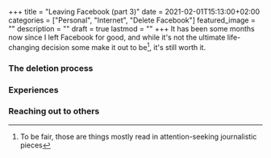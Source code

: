 +++
title =  "Leaving Facebook (part 3)"
date = 2021-02-01T15:13:00+02:00
categories = ["Personal", "Internet", "Delete Facebook"]
featured_image = ""
description = ""
draft = true
lastmod = ""
+++
It has been some months now since I left Facebook for good, and while it's not the ultimate life-changing decision some make it out to be[^1], it's still worth it.
<!--more-->

### The deletion process

### Experiences

### Reaching out to others

[^1]: To be fair, those are things mostly read in attention-seeking journalistic pieces
